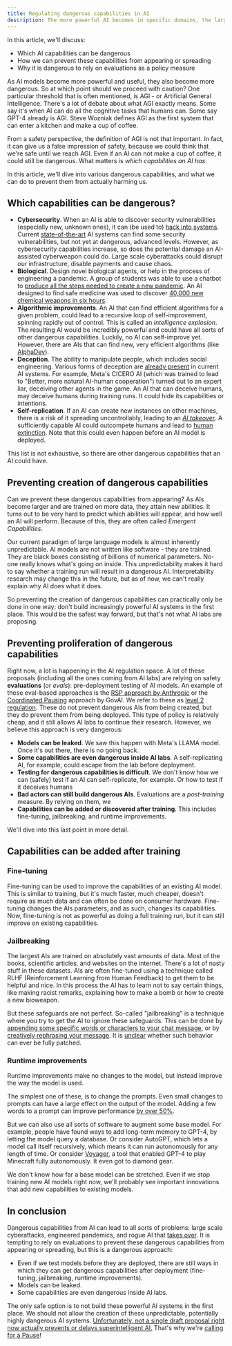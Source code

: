 ```yaml
---
title: Regulating dangerous capabilities in AI
description: The more powerful AI becomes in specific domains, the larger the risks become. How do we prevent these dangerous capabilities from appearing or spreading?
---
```


In this article, we'll discuss:

- Which AI capabilities can be dangerous
- How we can prevent these capabilities from appearing or spreading
- Why it is dangerous to rely on evaluations as a policy measure

As AI models become more powerful and useful, they also become more dangerous.
So at which point should we proceed with caution?
One particular threshold that is often mentioned, is AGI - or Artificial General Intelligence.
There's a lot of debate about what AGI exactly means.
Some say it's when AI can do all the cognitive tasks that humans can.
Some say GPT-4 already is AGI.
Steve Wozniak defines AGI as the first system that can enter a kitchen and make a cup of coffee.

From a safety perspective, the definition of AGI is not that important.
In fact, it can give us a false impression of safety, because we could think that we're safe until we reach AGI.
Even if an AI can not make a cup of coffee, it could still be dangerous.
What matters is _which capabilities an AI has_.

In this article, we'll dive into various dangerous capabilities, and what we can do to prevent them from actually harming us.

## Which capabilities can be dangerous?

- **Cybersecurity**. When an AI is able to discover security vulnerabilities (especially new, unknown ones), it can (be used to) [hack into systems](/cybersecurity-risks). Current [state-of-the-art](/sota) AI systems can find some security vulnerabilities, but not yet at dangerous, advanced levels. However, as cybersecurity capabilities increase, so does the potential damage an AI-assisted cyberweapon could do. Large scale cyberattacks could disrupt our infrastructure, disable payments and cause chaos.
- **Biological**. Design novel biological agents, or help in the process of engineering a pandemic. A group of students was able to use a chatbot to [produce all the steps needed to create a new pandemic](https://arxiv.org/abs/2306.03809). An AI designed to find safe medicine was used to discover [40,000 new chemical weapons in six hours](https://www.theverge.com/2022/3/17/22983197/ai-new-possible-chemical-weapons-generative-models-vx).
- **Algorithmic improvements**. An AI that can find efficient algorithms for a given problem, could lead to a recursive loop of self-improvement, spinning rapidly out of control. This is called an _intelligence explosion_. The resulting AI would be incredibly powerful and could have all sorts of other dangerous capabilities. Luckily, no AI can self-improve yet. However, there are AIs that can find new, very efficient algorithms (like [AlphaDev](https://www.deepmind.com/blog/alphadev-discovers-faster-sorting-algorithms)).
- **Deception**. The ability to manipulate people, which includes social engineering. Various forms of deception are [already present](https://twitter.com/DanHendrycks/status/1699437800301752332) in current AI systems. For example, Meta's CICERO AI (which was trained to lead to "Better, more natural AI-human cooperation") turned out to an expert liar, deceiving other agents in the game. An AI that can deceive humans, may deceive humans during training runs. It could hide its capabilities or intentions.
- **Self-replication**. If an AI can create new instances on other machines, there is a risk of it spreading uncontrollably, leading to an [_AI takeover_](/ai-takeover). A sufficiently capable AI could outcompete humans and lead to [human extinction](/xrisk). Note that this could even happen before an AI model is deployed.

This list is not exhaustive, so there are other dangerous capabilities that an AI could have.

## Preventing creation of dangerous capabilities

Can we prevent these dangerous capabilities from appearing?
As AIs become larger and are trained on more data, they attain new abilities.
It turns out to be very hard to predict which abilities will appear, and how well an AI will perform.
Because of this, they are often called _Emergent Capabilities_.

<!-- Example about theory of mind, graph -->

Our current paradigm of large language models is almost inherently unpredictable.
AI models are not written like software - they are trained.
They are black boxes consisting of billions of numerical parameters.
No-one really knows what's going on inside.
This unpredictability makes it hard to say whether a training run will result in a dangerous AI.
Interpretability research may change this in the future, but as of now, we can't really explain why AI does what it does.

So preventing the creation of dangerous capabilities can practically only be done in one way:
don't build increasingly powerful AI systems in the first place.
This would be the safest way forward, but that's not what AI labs are proposing.

## Preventing proliferation of dangerous capabilities

Right now, a lot is happening in the AI regulation space.
A lot of these proposals (including all the ones coming from AI labs) are relying on safety **evaluations** (or _evals_): pre-deployment testing of AI models.
An example of these eval-based approaches is the [RSP approach by Anthropic](https://evals.alignment.org/blog/2023-09-26-rsp/#:~:text=An%20RSP%20specifies%20what%20level,capabilities%20until%20protective%20measures%20improve.) or the [Coordinated Pausing](https://www.governance.ai/research-paper/coordinated-pausing-evaluation-based-scheme) approach by GovAI.
We refer to these as [level 2 regulation](/4-levels-of-ai-regulation).
These do not prevent dangerous AIs from being created, but they do prevent them from being deployed.
This type of policy is relatively cheap, and it still allows AI labs to continue their research.
However, we believe this approach is very dangerous:

- **Models can be leaked**.
  We saw this happen with Meta's LLAMA model. Once it's out there, there is no going back.
- **Some capabilities are even dangerous inside AI labs**.
  A self-replicating AI, for example, could escape from the lab before deployment.
- **Testing for dangerous capabilities is difficult**.
  We don't know how we can (safely) test if an AI can self-replicate, for example. Or how to test if it deceives humans
- **Bad actors can still build dangerous AIs**.
  Evaluations are a _post-training_ measure. By relying on them, we
- **Capabilities can be added or discovered after training**.
  This includes fine-tuning, jailbreaking, and runtime improvements.

We'll dive into this last point in more detail.

## Capabilities can be added after training

### Fine-tuning

Fine-tuning can be used to improve the capabilities of an existing AI model.
This is similar to training, but it's much faster, much cheaper, doesn't require as much data and can often be done on consumer hardware.
Fine-tuning changes the AIs parameters, and as such, changes its capabilities.
Now, fine-tuning is not as powerful as doing a full training run, but it can still improve on existing capabilities.

### Jailbreaking

The largest AIs are trained on absolutely vast amounts of data.
Most of the books, scientific articles, and websites on the internet.
There's a lot of nasty stuff in these datasets.
AIs are often fine-tuned using a technique called RLHF (Reinforcement Learning from Human Feedback) to get them to be helpful and nice.
In this process the AI has to learn not to say certain things, like making racist remarks, explaining how to make a bomb or how to create a new bioweapon.

But these safeguards are not perfect.
So-called "jailbreaking" is a technique where you try to get the AI to ignore these safeguards.
This can be done by [appending some specific words or characters to your chat message](https://twitter.com/AIPanicLive/status/1678942758872989696), or by [creatively rephrasing your message](https://twitter.com/_annieversary/status/1647865782741749760).
It is [unclear](https://llm-attacks.org/) whether such behavior can ever be fully patched.

### Runtime improvements

Runtime improvements make no changes to the model, but instead improve the way the model is used.

The simplest one of these, is to change the prompts.
Even small changes to prompts can have a large effect on the output of the model.
Adding a few words to a prompt can improve performance [by over 50%](https://arxiv.org/pdf/2309.03409.pdf).

But we can also use all sorts of software to augment some base model.
For example, people have found ways to add long-term memory to GPT-4, by letting the model query a database.
Or consider AutoGPT, which lets a model call itself recursively, which means it can run autonomously for any length of time.
Or consider [Voyager](https://arxiv.org/abs/2305.16291), a tool that enabled GPT-4 to play Minecraft fully autonomously. It even got to diamond gear.

We don't know how far a base model can be stretched.
Even if we stop training new AI models right now, we'll probably see important innovations that add new capabilities to existing models.

## In conclusion

Dangerous capabilities from AI can lead to all sorts of problems: large scale cyberattacks, engineered pandemics, and rogue AI that [takes over](/ai-takeover).
It is tempting to rely on evaluations to prevent these dangerous capabilities from appearing or spreading, but this is a dangerous approach:

- Even if we test models before they are deployed, there are still ways in which they can get dangerous capabilities after deployment (fine-tuning, jailbreaking, runtime improvements).
- Models can be leaked.
- Some capabilities are even dangerous inside AI labs.

The only safe option is to not build these powerful AI systems in the first place.
We should not allow the creation of these unpredictable, potentially highly dangerous AI systems.
[Unfortunately, not a single draft proposal right now actually prevents or delays superintelligent AI.](https://twitter.com/PauseAI/status/1704998018322141496)
That's why we're [calling for a Pause](/proposal)!
